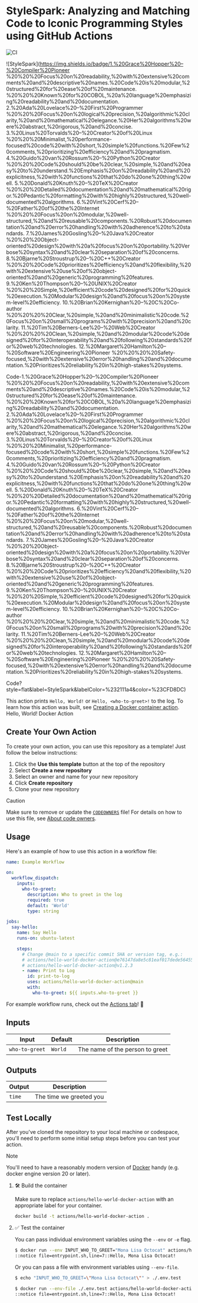 # StyleSpark: Analyzing and Matching Code to Iconic Programming Styles using GitHub Actions

![CI](https://github.com/actions/hello-world-docker-action/actions/workflows/ci.yml/badge.svg)

![StyleSpark](https://img.shields.io/badge/1.%20Grace%20Hopper%20–%20Compiler%20Pioneer
%20%20%20Focus%20on%20readability,%20with%20extensive%20comments%20and%20descriptive%20names.%20Code%20is%20modular,%20structured%20for%20ease%20of%20maintenance.
%20%20%20Known%20for%20COBOL,%20a%20language%20emphasizing%20readability%20and%20documentation.
2.%20Ada%20Lovelace%20–%20First%20Programmer
%20%20%20Focus%20on%20logical%20precision,%20algorithmic%20clarity,%20and%20mathematical%20elegance.%20Her%20algorithms%20were%20abstract,%20rigorous,%20and%20concise.
3.%20Linus%20Torvalds%20–%20Creator%20of%20Linux
%20%20%20Minimalist,%20performance-focused%20code%20with%20short,%20simple%20functions.%20Few%20comments,%20prioritizing%20efficiency%20and%20pragmatism.
4.%20Guido%20van%20Rossum%20–%20Python%20Creator
%20%20%20Code%20should%20be%20clear,%20simple,%20and%20easy%20to%20understand.%20Emphasis%20on%20readability%20and%20explicitness,%20with%20functions%20that%20do%20one%20thing%20well.
5.%20Donald%20Knuth%20–%20TeX%20Creator
%20%20%20Detailed%20documentation%20and%20mathematical%20rigor.%20Pedantic%20formatting%20with%20highly%20structured,%20well-documented%20algorithms.
6.%20Vint%20Cerf%20–%20Father%20of%20the%20Internet
%20%20%20Focus%20on%20modular,%20well-structured,%20and%20reusable%20components.%20Robust%20documentation%20and%20error%20handling%20with%20adherence%20to%20standards.
7.%20James%20Gosling%20–%20Java%20Creator
%20%20%20Object-oriented%20design%20with%20a%20focus%20on%20portability.%20Verbose%20syntax%20and%20clear%20separation%20of%20concerns.
8.%20Bjarne%20Stroustrup%20–%20C++%20Creator
%20%20%20Code%20prioritizes%20efficiency%20and%20flexibility,%20with%20extensive%20use%20of%20object-oriented%20and%20generic%20programming%20features.
9.%20Ken%20Thompson%20–%20UNIX%20Creator
%20%20%20Simple,%20efficient%20code%20designed%20for%20quick%20execution.%20Modular%20design%20and%20focus%20on%20system-level%20efficiency.
10.%20Brian%20Kernighan%20–%20C%20Co-author
%20%20%20%20Clear,%20simple,%20and%20minimalistic%20code.%20Focus%20on%20small%20programs%20with%20precision%20and%20clarity.
11.%20Tim%20Berners-Lee%20–%20Web%20Creator
%20%20%20%20Clean,%20simple,%20and%20modular%20code%20designed%20for%20interoperability%20and%20following%20standards%20for%20web%20technologies.
12.%20Margaret%20Hamilton%20–%20Software%20Engineering%20Pioneer
%20%20%20%20Safety-focused,%20with%20extensive%20error%20handling%20and%20documentation.%20Prioritizes%20reliability%20in%20high-stakes%20systems.


Code-1.%20Grace%20Hopper%20–%20Compiler%20Pioneer
%20%20%20Focus%20on%20readability,%20with%20extensive%20comments%20and%20descriptive%20names.%20Code%20is%20modular,%20structured%20for%20ease%20of%20maintenance.
%20%20%20Known%20for%20COBOL,%20a%20language%20emphasizing%20readability%20and%20documentation.
2.%20Ada%20Lovelace%20–%20First%20Programmer
%20%20%20Focus%20on%20logical%20precision,%20algorithmic%20clarity,%20and%20mathematical%20elegance.%20Her%20algorithms%20were%20abstract,%20rigorous,%20and%20concise.
3.%20Linus%20Torvalds%20–%20Creator%20of%20Linux
%20%20%20Minimalist,%20performance-focused%20code%20with%20short,%20simple%20functions.%20Few%20comments,%20prioritizing%20efficiency%20and%20pragmatism.
4.%20Guido%20van%20Rossum%20–%20Python%20Creator
%20%20%20Code%20should%20be%20clear,%20simple,%20and%20easy%20to%20understand.%20Emphasis%20on%20readability%20and%20explicitness,%20with%20functions%20that%20do%20one%20thing%20well.
5.%20Donald%20Knuth%20–%20TeX%20Creator
%20%20%20Detailed%20documentation%20and%20mathematical%20rigor.%20Pedantic%20formatting%20with%20highly%20structured,%20well-documented%20algorithms.
6.%20Vint%20Cerf%20–%20Father%20of%20the%20Internet
%20%20%20Focus%20on%20modular,%20well-structured,%20and%20reusable%20components.%20Robust%20documentation%20and%20error%20handling%20with%20adherence%20to%20standards.
7.%20James%20Gosling%20–%20Java%20Creator
%20%20%20Object-oriented%20design%20with%20a%20focus%20on%20portability.%20Verbose%20syntax%20and%20clear%20separation%20of%20concerns.
8.%20Bjarne%20Stroustrup%20–%20C++%20Creator
%20%20%20Code%20prioritizes%20efficiency%20and%20flexibility,%20with%20extensive%20use%20of%20object-oriented%20and%20generic%20programming%20features.
9.%20Ken%20Thompson%20–%20UNIX%20Creator
%20%20%20Simple,%20efficient%20code%20designed%20for%20quick%20execution.%20Modular%20design%20and%20focus%20on%20system-level%20efficiency.
10.%20Brian%20Kernighan%20–%20C%20Co-author
%20%20%20%20Clear,%20simple,%20and%20minimalistic%20code.%20Focus%20on%20small%20programs%20with%20precision%20and%20clarity.
11.%20Tim%20Berners-Lee%20–%20Web%20Creator
%20%20%20%20Clean,%20simple,%20and%20modular%20code%20designed%20for%20interoperability%20and%20following%20standards%20for%20web%20technologies.
12.%20Margaret%20Hamilton%20–%20Software%20Engineering%20Pioneer
%20%20%20%20Safety-focused,%20with%20extensive%20error%20handling%20and%20documentation.%20Prioritizes%20reliability%20in%20high-stakes%20systems.


Code?style=flat&label=StyleSpark&labelColor=%232111a4&color=%23CFD8DC)

This action prints `Hello, World!` or `Hello, <who-to-greet>!` to the log. To
learn how this action was built, see
[Creating a Docker container action](https://docs.github.com/en/actions/creating-actions/creating-a-docker-container-action).
Hello, World! Docker Action
## Create Your Own Action

To create your own action, you can use this repository as a template! Just
follow the below instructions:

1. Click the **Use this template** button at the top of the repository
1. Select **Create a new repository**
1. Select an owner and name for your new repository
1. Click **Create repository**
1. Clone your new repository

> [!CAUTION]
>
> Make sure to remove or update the [`CODEOWNERS`](./CODEOWNERS) file! For
> details on how to use this file, see
> [About code owners](https://docs.github.com/en/repositories/managing-your-repositorys-settings-and-features/customizing-your-repository/about-code-owners).

## Usage

Here's an example of how to use this action in a workflow file:

```yaml
name: Example Workflow

on:
  workflow_dispatch:
    inputs:
      who-to-greet:
        description: Who to greet in the log
        required: true
        default: 'World'
        type: string

jobs:
  say-hello:
    name: Say Hello
    runs-on: ubuntu-latest

    steps:
      # Change @main to a specific commit SHA or version tag, e.g.:
      # actions/hello-world-docker-action@e76147da8e5c81eaf017dede5645551d4b94427b
      # actions/hello-world-docker-action@v1.2.3
      - name: Print to Log
        id: print-to-log
        uses: actions/hello-world-docker-action@main
        with:
          who-to-greet: ${{ inputs.who-to-greet }}
```

For example workflow runs, check out the
[Actions tab](https://github.com/actions/hello-world-docker-action/actions)!
:rocket:

## Inputs

| Input          | Default | Description                     |
| -------------- | ------- | ------------------------------- |
| `who-to-greet` | `World` | The name of the person to greet |

## Outputs

| Output | Description             |
| ------ | ----------------------- |
| `time` | The time we greeted you |

## Test Locally

After you've cloned the repository to your local machine or codespace, you'll
need to perform some initial setup steps before you can test your action.

> [!NOTE]
>
> You'll need to have a reasonably modern version of
> [Docker](https://www.docker.com/get-started/) handy (e.g. docker engine
> version 20 or later).

1. :hammer_and_wrench: Build the container

   Make sure to replace `actions/hello-world-docker-action` with an appropriate
   label for your container.

   ```bash
   docker build -t actions/hello-world-docker-action .
   ```

1. :white_check_mark: Test the container

   You can pass individual environment variables using the `--env` or `-e` flag.

   ```bash
   $ docker run --env INPUT_WHO_TO_GREET="Mona Lisa Octocat" actions/hello-world-docker-action
   ::notice file=entrypoint.sh,line=7::Hello, Mona Lisa Octocat!
   ```

   Or you can pass a file with environment variables using `--env-file`.

   ```bash
   $ echo "INPUT_WHO_TO_GREET=\"Mona Lisa Octocat\"" > ./.env.test

   $ docker run --env-file ./.env.test actions/hello-world-docker-action
   ::notice file=entrypoint.sh,line=7::Hello, Mona Lisa Octocat!
   ```
